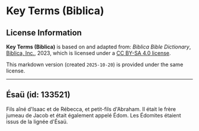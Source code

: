 # Key Terms (Biblica)

## License Information

**Key Terms (Biblica)** is based on and adapted from: _Biblica Bible Dictionary_, [Biblica, Inc.](https://www.biblica.com/), 2023, which is licensed under a [CC BY-SA 4.0 license](https://creativecommons.org/licenses/by-sa/4.0/legalcode.en).

This markdown version (created `2025-10-20`) is provided under the same license.



--------------------------------

## Ésaü (id: 133521)

Fils aîné d'Isaac et de Rébecca, et petit\-fils d'Abraham. Il était le frère jumeau de Jacob et était également appelé Édom. Les Édomites étaient issus de la lignée d'Ésaü.


